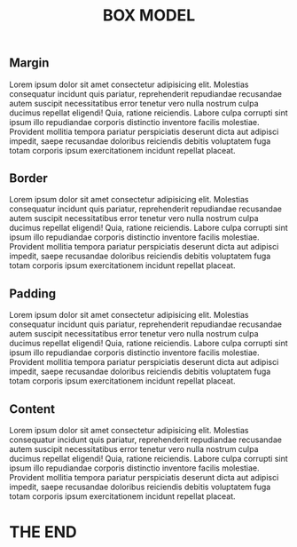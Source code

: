 <!DOCTYPE html>
<html lang="en">
  <head>
    <meta charset="UTF-8" />
    <meta name="viewport" content="width=device-width, initial-scale=1.0" />
    <title>layout</title>
    <link rel="stylesheet" href="style.css" />
  </head>
  <body>
    <header>
      <h1>BOX MODEL</h1>
    </header>
    <div class="container">
      <section>
        <h2>Margin</h2>
        <p>
          Lorem ipsum dolor sit amet consectetur adipisicing elit. Molestias
          consequatur incidunt quis pariatur, reprehenderit repudiandae
          recusandae autem suscipit necessitatibus error tenetur vero nulla
          nostrum culpa ducimus repellat eligendi! Quia, ratione reiciendis.
          Labore culpa corrupti sint ipsum illo repudiandae corporis distinctio
          inventore facilis molestiae. Provident mollitia tempora pariatur
          perspiciatis deserunt dicta aut adipisci impedit, saepe recusandae
          doloribus reiciendis debitis voluptatem fuga totam corporis ipsum
          exercitationem incidunt repellat placeat.
        </p>
      </section>
      <section>
        <h2>Border</h2>
        <p>
          Lorem ipsum dolor sit amet consectetur adipisicing elit. Molestias
          consequatur incidunt quis pariatur, reprehenderit repudiandae
          recusandae autem suscipit necessitatibus error tenetur vero nulla
          nostrum culpa ducimus repellat eligendi! Quia, ratione reiciendis.
          Labore culpa corrupti sint ipsum illo repudiandae corporis distinctio
          inventore facilis molestiae. Provident mollitia tempora pariatur
          perspiciatis deserunt dicta aut adipisci impedit, saepe recusandae
          doloribus reiciendis debitis voluptatem fuga totam corporis ipsum
          exercitationem incidunt repellat placeat. 
        </p>
      </section>
      <section>
        <h2>Padding</h2>
        <p>
          Lorem ipsum dolor sit amet consectetur adipisicing elit. Molestias
          consequatur incidunt quis pariatur, reprehenderit repudiandae
          recusandae autem suscipit necessitatibus error tenetur vero nulla
          nostrum culpa ducimus repellat eligendi! Quia, ratione reiciendis.
          Labore culpa corrupti sint ipsum illo repudiandae corporis distinctio
          inventore facilis molestiae. Provident mollitia tempora pariatur
          perspiciatis deserunt dicta aut adipisci impedit, saepe recusandae
          doloribus reiciendis debitis voluptatem fuga totam corporis ipsum
          exercitationem incidunt repellat placeat.
        </p>
      </section>
      <section>
        <h2>Content</h2>
        <p>
          Lorem ipsum dolor sit amet consectetur adipisicing elit. Molestias
          consequatur incidunt quis pariatur, reprehenderit repudiandae
          recusandae autem suscipit necessitatibus error tenetur vero nulla
          nostrum culpa ducimus repellat eligendi! Quia, ratione reiciendis.
          Labore culpa corrupti sint ipsum illo repudiandae corporis distinctio
          inventore facilis molestiae. Provident mollitia tempora pariatur
          perspiciatis deserunt dicta aut adipisci impedit, saepe recusandae
          doloribus reiciendis debitis voluptatem fuga totam corporis ipsum
          exercitationem incidunt repellat placeat.
        </p>
      </section>
    </div>
    <footer>
      <div>
        <h1>THE END</h1>
      </div>
    </footer>
  </body>
</html>
